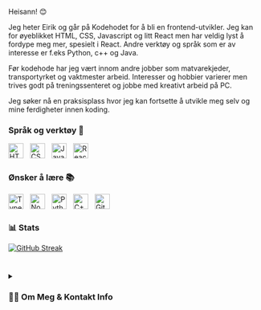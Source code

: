 Heisann! 😊

Jeg heter Eirik og går på Kodehodet for å bli en frontend-utvikler. Jeg kan for øyeblikket HTML, CSS, Javascript og litt React men har veldig lyst å fordype meg mer, spesielt i React. Andre verktøy og språk som er av interesse er f.eks Python, c++ og Java.

Før kodehode har jeg vært innom andre jobber som matvarekjeder, transportyrket og vaktmester arbeid. Interesser og hobbier varierer men trives godt på treningssenteret og jobbe med kreativt arbeid på PC.

Jeg søker nå en praksisplass hvor jeg kan fortsette å utvikle meg selv og mine ferdigheter innen koding.



### Språk og verktøy 🧰

<img align="left" alt="HTML" width="30px" style="padding-right:10px;" src="https://cdn.jsdelivr.net/gh/devicons/devicon/icons/html5/html5-plain.svg" />
<img align="left" alt="CSS" width="30px" style="padding-right:10px;" src="https://cdn.jsdelivr.net/gh/devicons/devicon/icons/css3/css3-plain.svg" />
<img align="left" alt="JavaScript" width="30px" style="padding-right:10px;" src="https://cdn.jsdelivr.net/gh/devicons/devicon/icons/javascript/javascript-plain.svg" />
<img align="left" alt="React" width="30px" style="padding-right:10px;" src="https://cdn.jsdelivr.net/gh/devicons/devicon/icons/react/react-original.svg" />

<br><br>
### Ønsker å lære 📚

<img align="left" alt="TypeScript" width="30px" style="padding-right:10px;" src="https://cdn.jsdelivr.net/gh/devicons/devicon/icons/typescript/typescript-plain.svg" />
<img align="left" alt="NodeJS" width="30px" style="padding-right:10px;" src="https://cdn.jsdelivr.net/gh/devicons/devicon/icons/nodejs/nodejs-original.svg" />
<img align="left" alt="Python" width="30px" style="padding-right:10px;" src="https://cdn.jsdelivr.net/gh/devicons/devicon/icons/python/python-plain.svg" />
<img align="left" alt="C++" width="30px" style="padding-right:10px;" src="https://cdn.jsdelivr.net/gh/devicons/devicon/icons/cplusplus/cplusplus-line.svg" />
<img align="left" alt="GitHub" width="30px" style="padding-right:10px;" src="https://cdn.jsdelivr.net/gh/devicons/devicon/icons/github/github-original.svg" />
<br />

#

### 📊 Stats

<!--![Anurag's GitHub stats](https://github-readme-stats.vercel.app/api?username=RealZasin&show=true&theme=blue_navy)-->
[![GitHub Streak](https://streak-stats.demolab.com?user=RealZasin&theme=blue-navy&date_format=j%20M%5B%20Y%5D&exclude_days=Sun%2CSat)](https://git.io/streak-stats)


#

<details>
 <summary><h3>👨‍💻 Om Meg & Kontakt Info</h3></summary>
Jeg har alltid vært veldig interessert i gaming, både på konsoller og PC-er. Denne lidenskapen har ført meg til å bytte til PC, som har mye mer å tilby på både spill, programmer og skillsets som man kan lære seg gratis på nett. <br><br>
På grunn av min nysgjerrighet har det ledet meg til blandt annet koding, redigering av video og bilder, streaming, lage content for YouTube, opprette en online store, facebook/tiktok ads og mye mye mer forskjellig. <br><br>
Ved siden av min nerdete side trives jeg godt på treningssenteret, en daglig dose bevegelse er godt for både sinn og kropp. <br><br>
Nå på Kodehodet har jeg blitt introdusert til HTML, CSS, Javascript, React med mer, men disse fire er det jeg føler meg tryggest på til dags dato. <br><br>
Jeg er motivert for å lære meg mer og bli bedre på det jeg allerede kan.<br><br>

#

Kontakt Meg:  <br>
eirikbech@hotmail.com <br>

<!--
**RealZasin/RealZasin** is a ✨ _special_ ✨ repository because its `README.md` (this file) appears on your GitHub profile.

Here are some ideas to get you started:

- 🔭 I’m currently working on ...
- 🌱 I’m currently learning ...
- 👯 I’m looking to collaborate on ...
- 🤔 I’m looking for help with ...
- 💬 Ask me about ...
- 📫 How to reach me: ...
- 😄 Pronouns: ...
- ⚡ Fun fact: ...
-->
